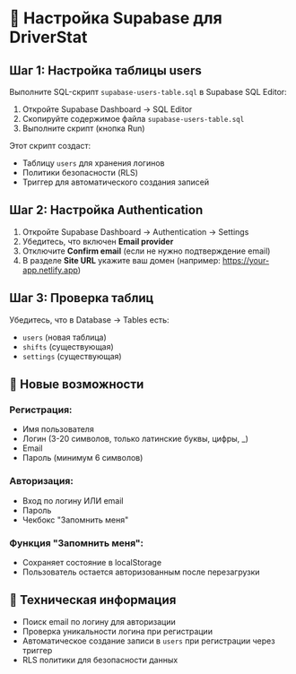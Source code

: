 # 🚀 Настройка Supabase для DriverStat

## Шаг 1: Настройка таблицы users

Выполните SQL-скрипт `supabase-users-table.sql` в Supabase SQL Editor:

1. Откройте Supabase Dashboard → SQL Editor
2. Скопируйте содержимое файла `supabase-users-table.sql`
3. Выполните скрипт (кнопка Run)

Этот скрипт создаст:
- Таблицу `users` для хранения логинов
- Политики безопасности (RLS)
- Триггер для автоматического создания записей

## Шаг 2: Настройка Authentication

1. Откройте Supabase Dashboard → Authentication → Settings
2. Убедитесь, что включен **Email provider**
3. Отключите **Confirm email** (если не нужно подтверждение email)
4. В разделе **Site URL** укажите ваш домен (например: https://your-app.netlify.app)

## Шаг 3: Проверка таблиц

Убедитесь, что в Database → Tables есть:
- `users` (новая таблица)
- `shifts` (существующая)
- `settings` (существующая)

## 🎯 Новые возможности

### Регистрация:
- Имя пользователя
- Логин (3-20 символов, только латинские буквы, цифры, _)
- Email
- Пароль (минимум 6 символов)

### Авторизация:
- Вход по логину ИЛИ email
- Пароль
- Чекбокс "Запомнить меня"

### Функция "Запомнить меня":
- Сохраняет состояние в localStorage
- Пользователь остается авторизованным после перезагрузки

## 🔧 Техническая информация

- Поиск email по логину для авторизации
- Проверка уникальности логина при регистрации
- Автоматическое создание записи в `users` при регистрации через триггер
- RLS политики для безопасности данных
